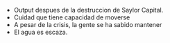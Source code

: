 - Output despues de la destruccion de Saylor Capital.
- Cuidad que tiene capacidad de moverse
- A pesar de la crisis, la gente se ha sabido mantener
- El agua es escaza.